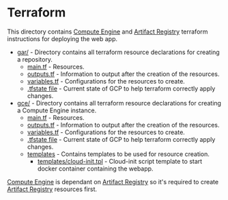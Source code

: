 # Terraform

This directory contains [Compute Engine](gce/) and [Artifact Registry](gar/) terraform instructions for deploying the web app.

- [gar/](gar/) - Directory contains all terraform resource declarations for creating a repository.
  - [main.tf](./main.tf) - Resources.
  - [outputs.tf](./outputs.tf) - Information to output after the creation of the resources.
  - [variables.tf](./variables.tf) - Configurations for the resources to create.
  - [.tfstate file](./terraform.tfstate) - Current state of GCP to help terraform correctly apply changes.
- [gce/](gce/) - Directory contains all terraform resource declarations for creating a Compute Engine instance.
  - [main.tf](./main.tf) - Resources.
  - [outputs.tf](./outputs.tf) - Information to output after the creation of the resources.
  - [variables.tf](./variables.tf) - Configurations for the resources to create.
  - [.tfstate file](./terraform.tfstate) - Current state of GCP to help terraform correctly apply changes.
  - [templates](./templates/) - Contains templates to be used for resource creation.
    - [templates/cloud-init.tpl](./templates/cloud-init.tpl) - Cloud-init script template to start docker container containing the webapp.


[Compute Engine](gce/) is dependant on [Artifact Registry](gar/) so it's required to create [Artifact Registry](gar/) resources first.
